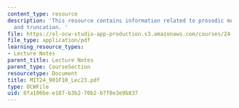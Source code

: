 ```yaml
---
content_type: resource
description: 'This resource contains information related to prosodic morphology: reduplication
  and truncation. '
file: https://ol-ocw-studio-app-production.s3.amazonaws.com/courses/24-901-language-and-its-structure-i-phonology-fall-2010/8fa106bee187b3b270b2b7f8e3e9b837_MIT24_901F10_Lec23.pdf
file_type: application/pdf
learning_resource_types:
- Lecture Notes
parent_title: Lecture Notes
parent_type: CourseSection
resourcetype: Document
title: MIT24_901F10_Lec23.pdf
type: OCWFile
uid: 8fa106be-e187-b3b2-70b2-b7f8e3e9b837
---
```

